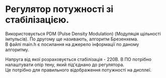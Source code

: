 # Регулятор потужності зі стабілізацією.

	
  Використовується PDM (Pulse Density Modulation) (Модуляція щільності імпульсів).
  По другому ще називають, алгоритм Брезенхема.<br/>
  В файлі main.h є посилання на джерело інформації по даному алгоритму.<br/>

  
  Напруга від якої розраховується стабілізація - 220В. В ПО потрібно налаштувати опір тену, який під'єднано до регулятора.<br/>
  Це потрібно для правильного відображення потужності на дисплеї.<br/>
  
